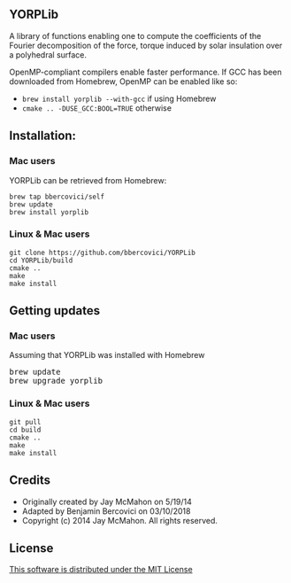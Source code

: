 ## YORPLib

A library of functions enabling one to compute the coefficients of the Fourier decomposition of the force, torque induced by solar insulation over a polyhedral surface.

OpenMP-compliant compilers enable faster performance. If GCC has been downloaded from Homebrew, OpenMP can be enabled like so:

- `brew install yorplib --with-gcc` if using Homebrew
- `cmake .. -DUSE_GCC:BOOL=TRUE` otherwise

## Installation: 

### Mac users

YORPLib can be retrieved from Homebrew:

    brew tap bbercovici/self
    brew update
    brew install yorplib

### Linux & Mac users

    git clone https://github.com/bbercovici/YORPLib
    cd YORPLib/build
    cmake ..
    make
    make install

## Getting updates

### Mac users

Assuming that YORPLib was installed with Homebrew

<pre>
brew update
brew upgrade yorplib
</pre>

### Linux & Mac users

    git pull
    cd build
    cmake ..
    make
    make install


## Credits

* Originally created by Jay McMahon on 5/19/14 
* Adapted by Benjamin Bercovici on 03/10/2018
* Copyright (c) 2014 Jay McMahon. All rights reserved.

## License

[This software is distributed under the MIT License](https://choosealicense.com/licenses/mit/)
